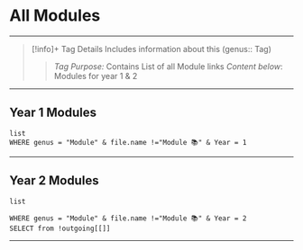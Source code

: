 # All Modules
---

> [!info]+ Tag Details
> Includes information about this (genus:: Tag)
> > *Tag Purpose:*  Contains List of all Module links
> > *Content below*: Modules for year 1 & 2

---
## Year 1 Modules
```dataview
list 
WHERE genus = "Module" & file.name !="Module 📚" & Year = 1
```

---
## Year 2 Modules
```dataview
list 

WHERE genus = "Module" & file.name !="Module 📚" & Year = 2
SELECT from !outgoing[[]] 

```
---